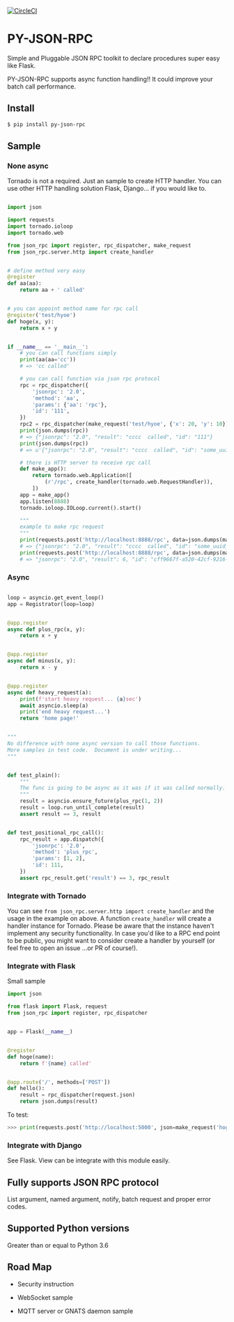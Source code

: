 [![CircleCI](https://circleci.com/gh/hachibeeDI/py-json-rpc.svg?style=svg)](https://circleci.com/gh/hachibeeDI/py-json-rpc)

# PY-JSON-RPC

Simple and Pluggable JSON RPC toolkit to declare procedures super easy like Flask.

PY-JSON-RPC supports async function handling!!  It could improve your batch call performance.


## Install

```sh
$ pip install py-json-rpc
```


## Sample


### None async

Tornado is not a required.  Just an sample to create HTTP handler.  You can use other HTTP handling solution Flask, Django... if you would like to.

```python

import json

import requests
import tornado.ioloop
import tornado.web

from json_rpc import register, rpc_dispatcher, make_request
from json_rpc.server.http import create_handler


# define method very easy
@register
def aa(aa):
    return aa + ' called'


# you can appoint method name for rpc call
@register('test/hyoe')
def hoge(x, y):
    return x + y


if __name__ == '__main__':
    # you can call functions simply
    print(aa(aa='cc'))
    # => 'cc called'

    # you can call function via json rpc protocol
    rpc = rpc_dispatcher({
        'jsonrpc': '2.0',
        'method': 'aa',
        'params': {'aa': 'rpc'},
        'id': '111',
    })
    rpc2 = rpc_dispatcher(make_request('test/hyoe', {'x': 20, 'y': 10}))
    print(json.dumps(rpc))
    # => {"jsonrpc": "2.0", "result": "cccc  called", "id": "111"}
    print(json.dumps(rpc))
    # => u'{"jsonrpc": "2.0", "result": "cccc  called", "id": "some_uuid_for_you"}'

    # there is HTTP server to receive rpc call
    def make_app():
        return tornado.web.Application([
            (r'/rpc', create_handler(tornado.web.RequestHandler)),
        ])
    app = make_app()
    app.listen(8888)
    tornado.ioloop.IOLoop.current().start()

    """
    example to make rpc request
    """
    print(requests.post('http://localhost:8888/rpc', data=json.dumps(make_request('aa', {'aa': 'cccc '}))).text)
    # => {"jsonrpc": "2.0", "result": "cccc  called", "id": "some_uuid_for_you"}
    print(requests.post('http://localhost:8888/rpc', data=json.dumps(make_request('test/hyoe', {'x': 3, 'y': 3}))).text)
    # => "jsonrpc": "2.0", "result": 6, "id": "cff9667f-a520-42cf-9216-ef2fa051a213"}

```


### Async


```python

loop = asyncio.get_event_loop()
app = Registrator(loop=loop)


@app.register
async def plus_rpc(x, y):
    return x + y


@app.register
async def minus(x, y):
    return x - y


@app.register
async def heavy_request(a):
    print(f'start heavy request... {a}sec')
    await asyncio.sleep(a)
    print('end heavy request...')
    return 'home page!'


"""
No difference with none async version to call those functions.
More samples in test code.  Document is under writing...
"""


def test_plain():
    """
    The func is going to be async as it was if it was called normally.
    """
    result = asyncio.ensure_future(plus_rpc(1, 2))
    result = loop.run_until_complete(result)
    assert result == 3, result


def test_positional_rpc_call():
    rpc_result = app.dispatch({
        'jsonrpc': '2.0',
        'method': 'plus_rpc',
        'params': [1, 2],
        'id': 111,
    })
    assert rpc_result.get('result') == 3, rpc_result

```


### Integrate with Tornado

You can see `from json_rpc.server.http import create_handler` and the usage in the example on above.  A function `create_handler` will create a handler instance for Tornado.
Please be aware that the instance haven't implement any security functionality.  In case you'd like to a RPC end point to be public, you might want to consider create a handler by yourself (or feel free to open an issue ...or PR of course!).


### Integrate with Flask

Small sample

```python
import json

from flask import Flask, request
from json_rpc import register, rpc_dispatcher


app = Flask(__name__)


@register
def hoge(name):
    return f'{name} called'


@app.route('/', methods=['POST'])
def hello():
    result = rpc_dispatcher(request.json)
    return json.dumps(result)
```

To test:

```python
>>> print(requests.post('http://localhost:5000', json=make_request('hoge', ['cccc'])).text)
```


### Integrate with Django

See Flask.  View can be integrate with this module easily.


## Fully supports JSON RPC protocol

List argument, named argument, notify, batch request and proper error codes.


## Supported Python versions

Greater than or equal to Python 3.6


## Road Map

- Security instruction

- WebSocket sample

- MQTT server or GNATS daemon sample
